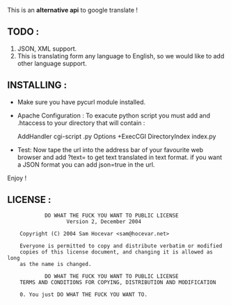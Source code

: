 This is an **alternative api** to google translate !


## TODO :

1. JSON, XML support.
2. This is translating form any language to English, so we would like to add other language support. 


## INSTALLING : 

* Make sure you have pycurl module installed.  
* Apache Configuration : 
To exacute python script you must add and .htaccess to your directory that will contain : 

	AddHandler cgi-script .py
	Options +ExecCGI
	DirectoryIndex index.py

* Test:
Now tape the url into the address bar of your favourite web browser and add ?text=<your text to translate> 
to get text translated in text format. if you want a JSON format you can add json=true in the url.

Enjoy ! 

## LICENSE	:
				DO WHAT THE FUCK YOU WANT TO PUBLIC LICENSE
    	               Version 2, December 2004

		Copyright (C) 2004 Sam Hocevar <sam@hocevar.net>

		Everyone is permitted to copy and distribute verbatim or modified
		copies of this license document, and changing it is allowed as long
		as the name is changed.

				DO WHAT THE FUCK YOU WANT TO PUBLIC LICENSE
		TERMS AND CONDITIONS FOR COPYING, DISTRIBUTION AND MODIFICATION

		0. You just DO WHAT THE FUCK YOU WANT TO.


